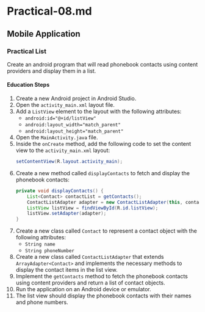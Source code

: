 # Practical-08.md

## Mobile Application

### Practical List

Create an android program that will read phonebook contacts using content providers and display them in a list.

#### Education Steps

1. Create a new Android project in Android Studio.
2. Open the `activity_main.xml` layout file.
3. Add a `ListView` element to the layout with the following attributes:
   - `android:id="@+id/listView"`
   - `android:layout_width="match_parent"`
   - `android:layout_height="match_parent"`
4. Open the `MainActivity.java` file.
5. Inside the `onCreate` method, add the following code to set the content view to the `activity_main.xml` layout:
   ```java
   setContentView(R.layout.activity_main);
   ```
6. Create a new method called `displayContacts` to fetch and display the phonebook contacts:
   ```java
   private void displayContacts() {
       List<Contact> contactList = getContacts();
       ContactListAdapter adapter = new ContactListAdapter(this, contactList);
       ListView listView = findViewById(R.id.listView);
       listView.setAdapter(adapter);
   }
   ```
7. Create a new class called `Contact` to represent a contact object with the following attributes:
   - `String name`
   - `String phoneNumber`
8. Create a new class called `ContactListAdapter` that extends `ArrayAdapter<Contact>` and implements the necessary methods to display the contact items in the list view.
9. Implement the `getContacts` method to fetch the phonebook contacts using content providers and return a list of contact objects.
10. Run the application on an Android device or emulator.
11. The list view should display the phonebook contacts with their names and phone numbers.
